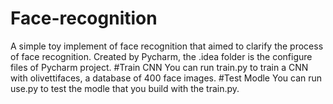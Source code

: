 # Face-recognition
A  simple toy implement of face recognition that aimed to clarify the process of face recognition. 
Created by Pycharm, the .idea folder is the configure files of Pycharm project.
#Train CNN
You can run train.py to train a CNN with olivettifaces, a database of 400 face images.
#Test Modle
You can run use.py to test the modle that you build with the train.py.
